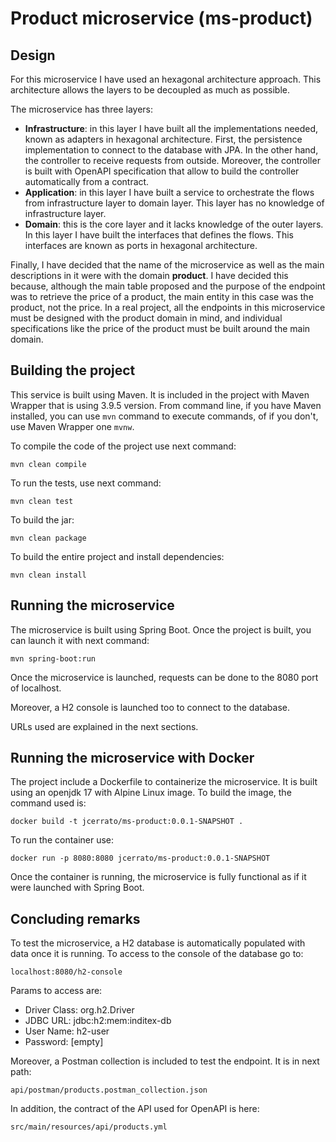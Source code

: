 # Product microservice (ms-product)

## Design
For this microservice I have used an hexagonal architecture approach. This architecture allows the layers to be decoupled as much as possible.

The microservice has three layers:

- **Infrastructure**: in this layer I have built all the implementations needed, known as adapters in hexagonal architecture. First, the persistence implementation to connect to the database with JPA. In the other hand, the controller to receive requests from outside. Moreover, the controller is built with OpenAPI specification that allow to build the controller automatically from a contract.
- **Application**: in this layer I have built a service to orchestrate the flows from infrastructure layer to domain layer. This layer has no knowledge of infrastructure layer.
- **Domain**: this is the core layer and it lacks knowledge of the outer layers. In this layer I have built the interfaces that defines the flows. This interfaces are known as ports in hexagonal architecture.

Finally, I have decided that the name of the microservice as well as the main descriptions in it were with the domain **product**. I have decided this because, although the main table proposed and the purpose of the endpoint was to retrieve the price of a product, the main entity in this case was the product, not the price. In a real project, all the endpoints in this microservice must be designed with the product domain in mind, and individual specifications like the price of the product must be built around the main domain.

## Building the project

This service is built using Maven. It is included in the project with Maven Wrapper that is using 3.9.5 version. From command line, if you have Maven installed, you can use `mvn` command to execute commands, of if you don't, use Maven Wrapper one `mvnw`.

To compile the code of the project use next command:

`mvn clean compile`

To run the tests, use next command:

`mvn clean test`

To build the jar:

`mvn clean package`

To build the entire project and install dependencies:

`mvn clean install`

## Running the microservice

The microservice is built using Spring Boot. Once the project is built, you can launch it with next command:

`mvn spring-boot:run` 

Once the microservice is launched, requests can be done to the 8080 port of localhost. 

Moreover, a H2 console is launched too to connect to the database.

URLs used are explained in the next sections.

## Running the microservice with Docker

The project include a Dockerfile to containerize the microservice. It is built using an openjdk 17 with Alpine Linux image. To build the image, the command used is:

`docker build -t jcerrato/ms-product:0.0.1-SNAPSHOT .`

To run the container use:

`docker run -p 8080:8080 jcerrato/ms-product:0.0.1-SNAPSHOT`

Once the container is running, the microservice is fully functional as if it were launched with Spring Boot.

## Concluding remarks

To test the microservice, a H2 database is automatically populated with data once it is running. To access to the console of the database go to:

`localhost:8080/h2-console`

Params to access are:

- Driver Class: org.h2.Driver
- JDBC URL: jdbc:h2:mem:inditex-db
- User Name: h2-user
- Password: [empty]

Moreover, a Postman collection is included to test the endpoint. It is in next path:

`api/postman/products.postman_collection.json`

In addition, the contract of the API used for OpenAPI is here:

`src/main/resources/api/products.yml`

